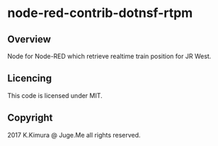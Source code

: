 # node-red-contrib-dotnsf-rtpm

## Overview

Node for Node-RED which retrieve realtime train position for JR West.


## Licencing

This code is licensed under MIT.


## Copyright

2017 K.Kimura @ Juge.Me all rights reserved.


